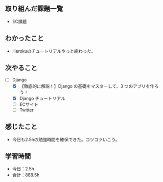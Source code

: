 ## 取り組んだ課題一覧
- EC課題

## わかったこと
- Herokuのチュートリアルやっと終わった。

## 次やること
- [ ] Django
   - [x] 【徹底的に解説！】Django の基礎をマスターして、3 つのアプリを作ろう！
   - [x] Django チュートリアル
   - [ ] ECサイト
   - [ ] Twitter

## 感じたこと
- 今日も2.5hの勉強時間を確保できた。コツコツいこう。

## 学習時間

- 今日：2.5h
- 合計：888.5h